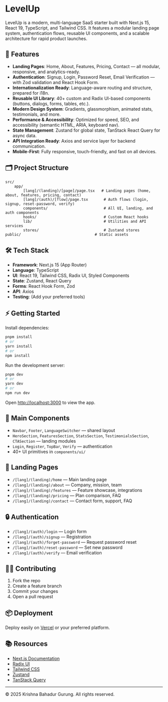 
# LevelUp

LevelUp is a modern, multi-language SaaS starter built with Next.js 15, React 19, TypeScript, and Tailwind CSS. It features a modular landing page system, authentication flows, reusable UI components, and a scalable architecture for rapid product launches.

## 🚀 Features

- **Landing Pages**: Home, About, Features, Pricing, Contact — all modular, responsive, and analytics-ready.
- **Authentication**: Signup, Login, Password Reset, Email Verification — with Zod validation and React Hook Form.
- **Internationalization Ready**: Language-aware routing and structure, prepared for i18n.
- **Reusable UI Library**: 40+ custom and Radix UI-based components (buttons, dialogs, forms, tables, etc.).
- **Modern Design System**: Gradients, glassmorphism, animated stats, testimonials, and more.
- **Performance & Accessibility**: Optimized for speed, SEO, and accessibility (semantic HTML, ARIA, keyboard nav).
- **State Management**: Zustand for global state, TanStack React Query for async data.
- **API Integration Ready**: Axios and service layer for backend communication.
- **Mobile-First**: Fully responsive, touch-friendly, and fast on all devices.

## 🗂️ Project Structure

```
src/
	app/
		[lang]/(landing)/[page]/page.tsx   # Landing pages (home, about, features, pricing, contact)
		[lang]/(auth)/[flow]/page.tsx       # Auth flows (login, signup, reset-password, verify)
		components/                         # All UI, landing, and auth components
		hooks/                              # Custom React hooks
		lib/                                # Utilities and API services
		stores/                             # Zustand stores
public/                                 # Static assets
```

## 🛠️ Tech Stack

- **Framework**: Next.js 15 (App Router)
- **Language**: TypeScript
- **UI**: React 19, Tailwind CSS, Radix UI, Styled Components
- **State**: Zustand, React Query
- **Forms**: React Hook Form, Zod
- **API**: Axios
- **Testing**: (Add your preferred tools)

## ⚡ Getting Started

Install dependencies:

```bash
pnpm install
# or
yarn install
# or
npm install
```

Run the development server:

```bash
pnpm dev
# or
yarn dev
# or
npm run dev
```

Open [http://localhost:3000](http://localhost:3000) to view the app.

## 🧩 Main Components

- `Navbar`, `Footer`, `LanguageSwitcher` — shared layout
- `HeroSection`, `FeaturesSection`, `StatsSection`, `TestimonialsSection`, `CTASection` — landing modules
- `Login`, `Register`, `TopBar`, `Verify` — authentication
- 40+ UI primitives in `components/ui/`

## 📄 Landing Pages

- `/[lang]/(landing)/home` — Main landing page
- `/[lang]/(landing)/about` — Company, mission, team
- `/[lang]/(landing)/features` — Feature showcase, integrations
- `/[lang]/(landing)/pricing` — Plan comparison, FAQ
- `/[lang]/(landing)/contact` — Contact form, support, FAQ

## 🔒 Authentication

- `/[lang]/(auth)/login` — Login form
- `/[lang]/(auth)/signup` — Registration
- `/[lang]/(auth)/forget-password` — Request password reset
- `/[lang]/(auth)/reset-password` — Set new password
- `/[lang]/(auth)/verify` — Email verification

## 🧑‍💻 Contributing

1. Fork the repo
2. Create a feature branch
3. Commit your changes
4. Open a pull request

## 📦 Deployment

Deploy easily on [Vercel](https://vercel.com/) or your preferred platform.

## 📚 Resources

- [Next.js Documentation](https://nextjs.org/docs)
- [Radix UI](https://www.radix-ui.com/)
- [Tailwind CSS](https://tailwindcss.com/)
- [Zustand](https://docs.pmnd.rs/zustand/getting-started/introduction)
- [TanStack Query](https://tanstack.com/query/latest)

---

© 2025 Krishna Bahadur Gurung. All rights reserved.
